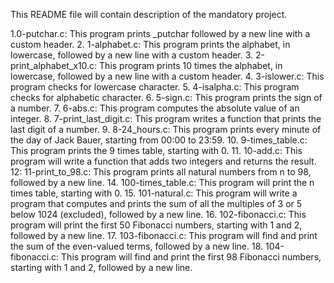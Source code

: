 This README file will contain description of the mandatory project.


1.0-putchar.c: This program prints _putchar followed by a new line with a custom header.
2. 1-alphabet.c: This program prints the alphabet, in lowercase, followed by a new line with a custom header.
3. 2-print_alphabet_x10.c: This program prints 10 times the alphabet, in lowercase, followed by a new line with a custom header.
4. 3-islower.c: This program checks for lowercase character.
5. 4-isalpha.c: This program checks for alphabetic character.
6. 5-sign.c: This program prints the sign of a number.
7. 6-abs.c: This program computes the absolute value of an integer.
8. 7-print_last_digit.c: This program writes a function that prints the last digit of a number.
9. 8-24_hours.c: This program prints every minute of the day of Jack Bauer, starting from 00:00 to 23:59.
10. 9-times_table.c: This program prints the 9 times table, starting with 0.
11. 10-add.c: This program will write a function that adds two integers and returns the result.
12: 11-print_to_98.c: This program prints all natural numbers from n to 98, followed by a new line.
14. 100-times_table.c: This program will  print the n times table, starting with 0.
15. 101-natural.c: This program will write a program that computes and prints the sum of all the multiples of 3 or 5 below 1024 (excluded), followed by a new line.
16. 102-fibonacci.c: This program will print the first 50 Fibonacci numbers, starting with 1 and 2, followed by a new line.
17. 103-fibonacci.c: This program will find and print the sum of the even-valued terms, followed by a new line.
18. 104-fibonacci.c: This program  will find and print the first 98 Fibonacci numbers, starting with 1 and 2, followed by a new line.
